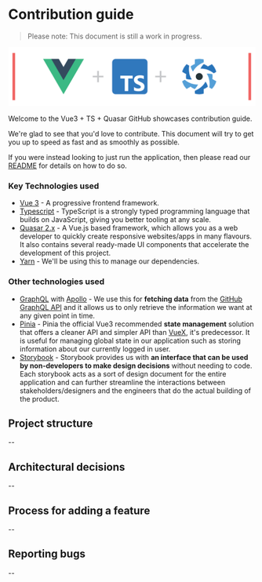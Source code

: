 # Contribution guide

> Please note: This document is still a work in progress.

![Vue3 + TS + Quasar](public/vue3-ts-quasar.png)

Welcome to the Vue3 + TS + Quasar GitHub showcases contribution guide.

We're glad to see that you'd love to contribute. This document will try to get you up to speed as fast and as smoothly as possible.

If you were instead looking to just run the application, then please read our [README](README.md) for details on how to do so.

### Key Technologies used

- [Vue 3](https://vuejs.org/) - A progressive frontend framework.
- [Typescript](https://www.typescriptlang.org/) - TypeScript is a strongly typed programming language that builds on JavaScript, giving you better tooling at any scale.
- [Quasar 2.x](https://quasar.dev) - A Vue.js based framework, which allows you as a web developer to quickly create responsive websites/apps in many flavours. It also contains several ready-made UI components that accelerate the development of this project.
- [Yarn](https://yarnpkg.com/) - We'll be using this to manage our dependencies.

### Other technologies used

- [GraphQL]() with [Apollo]() - We use this for **fetching data** from the [GitHub GraphQL API](https://docs.github.com/en/graphql) and it allows us to only retrieve the information we want at any given point in time.
- [Pinia](https://pinia.vuejs.org/) - Pinia the official Vue3 recommended **state management** solution that offers a cleaner API and simpler API than [VueX](https://vuex.vuejs.org/), it's predecessor. It is useful for managing global state in our application such as storing information about our currently logged in user.
- [Storybook](https://storybook.js.org/) - Storybook provides us with **an interface that can be used by non-developers to make design decisions** without needing to code. Each storybook acts as a sort of design document for the entire application and can further streamline the interactions between stakeholders/designers and the engineers that do the actual building of the product.

## Project structure

--

## Architectural decisions

--

## Process for adding a feature

--

## Reporting bugs

--
